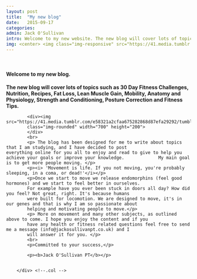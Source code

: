 ```yaml
---
layout: post
title:  "My new blog"
date:   2015-09-17
categories: 
admin: Jack O'Sullivan
intro: Welcome to my new website. The new blog will cover lots of topics such as 30 Day Fitness Challenges, Nutrition, Fat Loss, Lean Muscle Gain, Flexibility, Anatomy and Physiology, Strength and Conditioning, Posture Correction and Fitness Tips.
img: <center> <img class="img-responsive" src="https://41.media.tumblr.com/6aca35f24a5dc315633a824565dc3042/tumblr_nupryoNJLU1rm54z2o1_400.png"></center>
---
```


<br>



<div class="col-lg-11">
            <h4> Welcome to my new blog. </h4>
            <p><b> The new blog will cover lots of topics such as 30 Day Fitness Challenges, Nutrition, Recipes, Fat Loss,               Lean Muscle Gain, Mobility, Anatomy and Physiology, Strength and Conditioning, Posture Correction and Fitness
            Tips.
            </b></p> <!-- End intro -->
            
            <div><img src="https://41.media.tumblr.com/e58321a2cfaa675282868d87efa29292/tumblr_nu0oq1FuOh1rm54z2o1_1280.jpg"
            class="img-rounded" width="700" height="200">
            </div>
            <br>
            <p> The blog has been designed for me to write about topics that I am studying, and I have decided to post                   everything online for you all to enjoy and read to give to help you achieve your goals or improve your knowledge.             My main goal is to get more people moving. </p>
            <p><i> 'Movement is life. If you not moving, you're probably sleeping, in a coma, or dead!'</i></p>
            <p>Once we start to move we release endomorphins (feel good hormones) and we start to feel better in ourselves. 
            For example have you ever been stuck in doors all day? How did you feel? Not great, right. It's because humans
            were built for locomotion. We are designed to move, it's in our genes and that is why I am so passionate about 
            helping and motivating people to move.</p>
            <p> More on movement and many other subjects, as outlined above to come. I hope you enjoy the content and if you
            have any health or fitness related questions feel free to send me a message (info@jackosullivanpt.co.uk) and I
            will answer it for you. </p>
            <br>
            <p>Committed to your success,</p>
            
            <p><b>Jack O'Sullivan PT</b></p>
            
 
        </div> <!--.col -->
